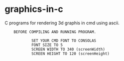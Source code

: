 # graphics-in-c
C programs for rendering 3d graphis in cmd using ascii.

        BEFORE COMPILING AND RUNNING PROGRAM.
        
                SET YOUR CMD FONT TO CONSOLAS
                FONT SIZE TO 5
                SCREEN WIDTH TO 340 (screenWidth)
                SCREEN HEIGHT TO 120 (screenHeight)

